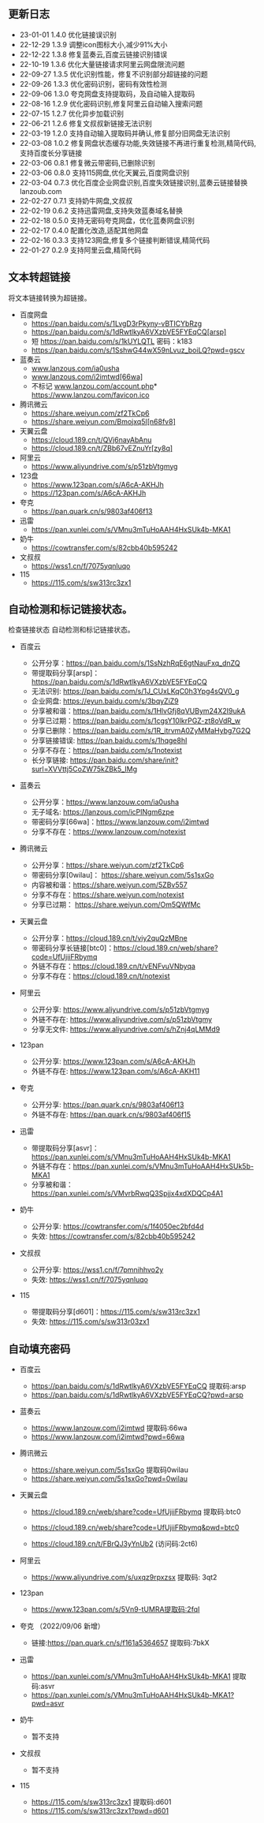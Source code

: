 ## 更新日志

- 23-01-01 1.4.0 优化链接误识别
- 22-12-29 1.3.9 调整icon图标大小,减少91%大小
- 22-12-22 1.3.8 修复蓝奏云,百度云链接识别错误
- 22-10-19 1.3.6 优化大量链接请求阿里云网盘限流问题
- 22-09-27 1.3.5 优化识别性能，修复不识别部分超链接的问题
- 22-09-26 1.3.3 优化密码识别，密码有效性检测
- 22-09-06 1.3.0 夸克网盘支持提取码，及自动输入提取码
- 22-08-16 1.2.9 优化密码识别,修复阿里云自动输入搜索问题
- 22-07-15 1.2.7 优化异步加载识别
- 22-06-21 1.2.6 修复文叔叔新链接无法识别
- 22-03-19 1.2.0 支持自动输入提取码并确认,修复部分旧网盘无法识别
- 22-03-08 1.0.2 修复网盘状态缓存功能,失效链接不再进行重复检测,精简代码,支持百度长分享链接
- 22-03-06 0.8.1 修复微云带密码,已删除识别
- 22-03-06 0.8.0 支持115网盘,优化天翼云,百度网盘识别
- 22-03-04 0.7.3 优化百度企业网盘识别,百度失效链接识别,蓝奏云链接替换lanzoub.com
- 22-02-27 0.7.1 支持奶牛网盘,文叔叔
- 22-02-19 0.6.2 支持迅雷网盘,支持失效蓝奏域名替换
- 22-02-18 0.5.0 支持无密码夸克网盘，优化蓝奏网盘识别
- 22-02-17 0.4.0 配置化改造,适配其他网盘
- 22-02-16 0.3.3 支持123网盘,修复多个链接判断错误,精简代码
- 22-01-27 0.2.9 支持阿里云盘,精简代码

## **文本转超链接**

将文本链接转换为超链接。

- 百度网盘
  - https://pan.baidu.com/s/1LvgD3rPkyny-vBTICYbRzg
  - https://pan.baidu.com/s/1dRwtlkyA6VXzbVE5FYEqCQ[arsp]
  - 短 https://pan.baidu.com/s/1kUYLQTL 密码：k183
  -  [https://pan.baidu.com/s/1SshwG44wX59nLvuz_boiLQ?pwd=gscv ](https://pan.baidu.com/s/1SshwG44wX59nLvuz_boiLQ?pwd=gscv)
- 蓝奏云
  - www.lanzous.com/ia0usha
  - www.lanzous.com/i2imtwd[66wa]
  - 不标记 www.lanzou.com/account.php*   https://www.lanzou.com/favicon.ico
- 腾讯微云
  - https://share.weiyun.com/zf2TkCp6
  - https://share.weiyun.com/Bmojxq5I[n68fv8]
- 天翼云盘
  - https://cloud.189.cn/t/QVj6nayAbAnu
  - https://cloud.189.cn/t/ZBb67vEZnuYr[zy8q]
- 阿里云
  - https://www.aliyundrive.com/s/p51zbVtgmyg
- 123盘
  - https://www.123pan.com/s/A6cA-AKHJh
  - https://123pan.com/s/A6cA-AKHJh
- 夸克
  - https://pan.quark.cn/s/9803af406f13
- 迅雷
  - https://pan.xunlei.com/s/VMnu3mTuHoAAH4HxSUk4b-MKA1
- 奶牛
  - https://cowtransfer.com/s/82cbb40b595242 
- 文叔叔
  - https://wss1.cn/f/7075yqnluqo
- 115
  - https://115.com/s/sw313rc3zx1

## 自动检测和标记链接状态。

检查链接状态
自动检测和标记链接状态。

- 百度云
  - 公开分享：https://pan.baidu.com/s/1SsNzhRqE6gtNauFxq_dnZQ
  - 带提取码分享[arsp]：https://pan.baidu.com/s/1dRwtlkyA6VXzbVE5FYEqCQ
  - 无法识别:  https://pan.baidu.com/s/1J_CUxLKqC0h3Ypg4sQV0_g
  - 企业网盘:  https://eyun.baidu.com/s/3bqyZiZ9
  - 分享被和谐：https://pan.baidu.com/s/1HlvGfj8qVUBym24X2I9ukA
  - 分享已过期：https://pan.baidu.com/s/1cgsY10lkrPGZ-zt8oVdR_w
  - 分享已删除：https://pan.baidu.com/s/1R_itrvmA0ZyMMaHybg7G2Q
  - 分享链接错误: https://pan.baidu.com/s/1hqge8hI
  - 分享不存在：https://pan.baidu.com/s/1notexist
  - 长分享链接:  https://pan.baidu.com/share/init?surl=XVVttj5CoZW75kZBk5_IMg
  
- 蓝奏云
  - 公开分享：https://www.lanzouw.com/ia0usha
  - 无子域名:  https://lanzous.com/icPINgm6zpe
  - 带密码分享[66wa]：https://www.lanzouw.com/i2imtwd
  - 分享不存在：https://www.lanzouw.com/notexist
  
- 腾讯微云
  - 公开分享：https://share.weiyun.com/zf2TkCp6
  - 带密码分享[0wilau]： https://share.weiyun.com/5s1sxGo
  - 内容被和谐：https://share.weiyun.com/5ZBv557
  - 分享不存在：https://share.weiyun.com/notexist
  - 分享已过期： https://share.weiyun.com/Om5QWfMc
  
- 天翼云盘
  - 公开分享：https://cloud.189.cn/t/viy2quQzMBne
  - 带密码分享长链接[btc0]：https://cloud.189.cn/web/share?code=UfUjiiFRbymq
  - 外链不存在：https://cloud.189.cn/t/vENFvuVNbyqa
  - 分享不存在：https://cloud.189.cn/t/notexist
  
- 阿里云
  - 公开分享: https://www.aliyundrive.com/s/p51zbVtgmyg
  - 外链不存在: https://www.aliyundrive.com/s/p51zbVtgmy
  - 分享无文件: https://www.aliyundrive.com/s/hZnj4qLMMd9
  
- 123pan
  - 公开分享:  https://www.123pan.com/s/A6cA-AKHJh
  - 外链不存在: https://www.123pan.com/s/A6cA-AKH11
  
- 夸克
  - 公开分享:  https://pan.quark.cn/s/9803af406f13
  - 外链不存在: https://pan.quark.cn/s/9803af406f15
  
- 迅雷
  - 带提取码分享[asvr\]：https://pan.xunlei.com/s/VMnu3mTuHoAAH4HxSUk4b-MKA1
  - 外链不存在：https://pan.xunlei.com/s/VMnu3mTuHoAAH4HxSUk5b-MKA1
  - 分享被和谐：https://pan.xunlei.com/s/VMvrbRwqQ3Spjjx4xdXDQCp4A1
  
- 奶牛
  - 公开分享: https://cowtransfer.com/s/1f4050ec2bfd4d 
  - 失效: https://cowtransfer.com/s/82cbb40b595242 
  
- 文叔叔
  - 公开分享: https://wss1.cn/f/7pmnihhvo2y
  - 失效: https://wss1.cn/f/7075yqnluqo
  
- 115
  - 带提取码分享[d601\]：https://115.com/s/sw313rc3zx1
  - 失效: https://115.com/s/sw313r03zx1
  
  

## 自动填充密码

- 百度云

  - https://pan.baidu.com/s/1dRwtlkyA6VXzbVE5FYEqCQ 提取码:arsp
  - https://pan.baidu.com/s/1dRwtlkyA6VXzbVE5FYEqCQ?pwd=arsp
- 蓝奏云

  - https://www.lanzouw.com/i2imtwd 提取码:66wa
  - https://www.lanzouw.com/i2imtwd?pwd=66wa
- 腾讯微云

  -  https://share.weiyun.com/5s1sxGo 提取码0wilau
  -  https://share.weiyun.com/5s1sxGo?pwd=0wilau
- 天翼云盘

  - https://cloud.189.cn/web/share?code=UfUjiiFRbymq 提取码:btc0

  - https://cloud.189.cn/web/share?code=UfUjiiFRbymq&pwd=btc0

  - https://cloud.189.cn/t/FBrQJ3yYnUb2  (访问码:2ct6)
- 阿里云

  - https://www.aliyundrive.com/s/uxqz9rpxzsx 提取码: 3qt2 
- 123pan

  - https://www.123pan.com/s/5Vn9-tUMRA提取码:2fqI
- 夸克 （2022/09/06 新增）
  - 链接:https://pan.quark.cn/s/f161a5364657 提取码:7bkX
- 迅雷

  - https://pan.xunlei.com/s/VMnu3mTuHoAAH4HxSUk4b-MKA1 提取码:asvr
  - https://pan.xunlei.com/s/VMnu3mTuHoAAH4HxSUk4b-MKA1?pwd=asvr
- 奶牛

  - 暂不支持
- 文叔叔

  - 暂不支持
- 115

  - https://115.com/s/sw313rc3zx1  提取码:d601
  - https://115.com/s/sw313rc3zx1?pwd=d601
